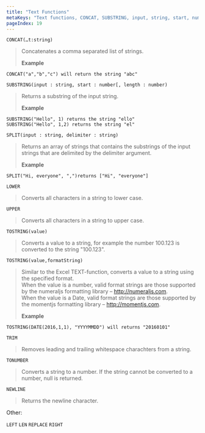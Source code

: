 ```yaml
---
title: "Text Functions"
metaKeys: "Text functions, CONCAT, SUBSTRING, input, string, start, number, SPLIT, LEFT, LEN, LOWER, REPLACE, RIGHT, REPLACE, TOSTRING, TOSTRING, value, formatString, TRIM, UPPER, TONUMBER, NEWLINE "
pageIndex: 19
---
```


``CONCAT(…t:string)``
>Concatenates a comma separated list of strings. 
>
>**Example**
```
CONCAT("a","b","c") will return the string "abc"
```

``SUBSTRING(input : string, start : number[, length : number)``
>Returns a substring of the input string. 
>
>**Example**
```
SUBSTRING("Hello", 1) returns the string "ello"  
SUBSTRING("Hello", 1,2) returns the string "el"
```

``SPLIT(input : string, delimiter : string)``
>Returns an array of strings that contains the substrings of the input strings that are delimited by the delimiter argument. 
>
>**Example**
```
SPLIT("Hi, everyone", ",")returns ["Hi", "everyone"]
```

``LOWER``
>Converts all characters in a string to lower case.

``UPPER``

>Converts all characters in a string to upper case.    

``TOSTRING(value)``

>Converts a value to a string, for example the number 100.123 is converted to the string "100.123".

``TOSTRING(value,formatString)``

>Similar to the Excel TEXT-function, converts a value to a string using the specified format.  
When the value is a number, valid format strings are those supported by the numeraljs formatting library – http://numeraljs.com.  
When the value is a Date, valid format strings are those supported by the momentjs formatting library – http://momentjs.com.
>
>**Example** 
>
```
TOSTRING(DATE(2016,1,1), "YYYYMMDD") will returns "20160101"
```

``TRIM``

>Removes leading and trailing whitespace charachters from a string.


``TONUMBER``

>Converts a string to a number. If the string cannot be converted to a number, null is returned.

``NEWLINE``

>Returns the newline character.

Other: 

``LEFT``
``LEN`` 
``REPLACE`` 
``RIGHT``  